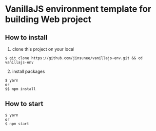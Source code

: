 # VanillaJS environment template for building Web project

## How to install

1. clone this project on your local

```
$ git clone https://github.com/jinsunee/vanillajs-env.git && cd vanillajs-env
```

2. install packages

```
$ yarn
or
$$ npm install
```

## How to start

```
$ yarn
or
$ npm start
```
